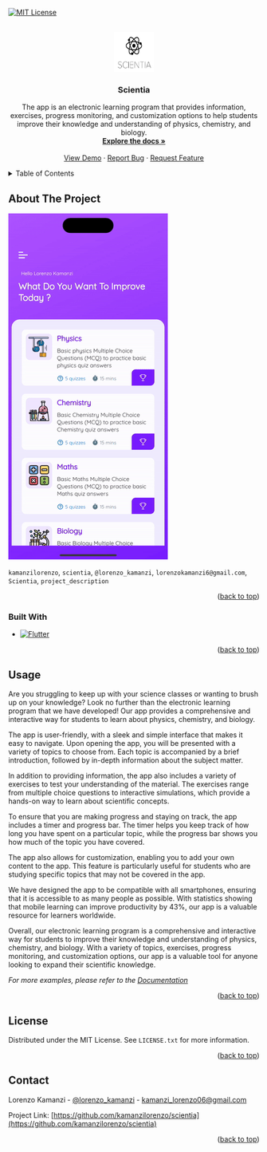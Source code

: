 <!-- Improved compatibility of back to top link: See: https://github.com/othneildrew/Best-README-Template/pull/73 -->
<a name="readme-top"></a>
<!--
*** Thanks for checking out the Best-README-Template. If you have a suggestion
*** that would make this better, please fork the repo and create a pull request
*** or simply open an issue with the tag "enhancement".
*** Don't forget to give the project a star!
*** Thanks again! Now go create something AMAZING! :D
-->



<!-- PROJECT SHIELDS -->
<!--
*** I'm using markdown "reference style" links for readability.
*** Reference links are enclosed in brackets [ ] instead of parentheses ( ).
*** See the bottom of this document for the declaration of the reference variables
*** for contributors-url, forks-url, etc. This is an optional, concise syntax you may use.
*** https://www.markdownguide.org/basic-syntax/#reference-style-links
-->

[![MIT License][license-shield]][license-url]




<!-- PROJECT LOGO -->
<br />
<div align="center">
  <a href="https://github.com/kamanzilorenzo/scientia">
    <img src="images/logo.png" alt="Logo" width="80" height="80">
  </a>

<h3 align="center">Scientia</h3>

  <p align="center">
    The app is an electronic learning program that provides information, exercises, progress monitoring, and customization options to help students improve their knowledge and understanding of physics, chemistry, and biology.
    <br />
    <a href="https://github.com/kamanzilorenzo/scientia"><strong>Explore the docs »</strong></a>
    <br />
    <br />
    <a href="https://github.com/kamanzilorenzo/scientia">View Demo</a>
    ·
    <a href="https://github.com/kamanzilorenzo/scientia">Report Bug</a>
    ·
    <a href="https://github.com/kamanzilorenzo/scientias">Request Feature</a>
  </p>
</div>



<!-- TABLE OF CONTENTS -->
<details>
  <summary>Table of Contents</summary>
  <ol>
    <li>
      <a href="#about-the-project">About The Project</a>
      <ul>
        <li><a href="#built-with">Built With</a></li>
      </ul>
    </li>
    <li>
      <a href="#getting-started">Getting Started</a>
      <ul>
        <li><a href="#prerequisites">Prerequisites</a></li>
        <li><a href="#installation">Installation</a></li>
      </ul>
    </li>
    <li><a href="#usage">Usage</a></li>
   
    <li><a href="#license">License</a></li>
    <li><a href="#contact">Contact</a></li>
    <li><a href="#acknowledgments">Acknowledgments</a></li>
  </ol>
</details>



<!-- ABOUT THE PROJECT -->
## About The Project

![](read.gif)

 `kamanzilorenzo`, `scientia`, `@lorenzo_kamanzi`, `lorenzokamanzi6@gmail.com`, `Scientia`, `project_description`

<p align="right">(<a href="#readme-top">back to top</a>)</p>



### Built With

* [![Flutter][Flutter.dev]][Flutter-url]

<p align="right">(<a href="#readme-top">back to top</a>)</p>




<!-- USAGE EXAMPLES -->
## Usage

Are you struggling to keep up with your science classes or wanting to brush up on your knowledge? Look no further than the electronic learning program that we have developed! Our app provides a comprehensive and interactive way for students to learn about physics, chemistry, and biology.

The app is user-friendly, with a sleek and simple interface that makes it easy to navigate. Upon opening the app, you will be presented with a variety of topics to choose from. Each topic is accompanied by a brief introduction, followed by in-depth information about the subject matter.

In addition to providing information, the app also includes a variety of exercises to test your understanding of the material. The exercises range from multiple choice questions to interactive simulations, which provide a hands-on way to learn about scientific concepts.

To ensure that you are making progress and staying on track, the app includes a timer and progress bar. The timer helps you keep track of how long you have spent on a particular topic, while the progress bar shows you how much of the topic you have covered.

The app also allows for customization, enabling you to add your own content to the app. This feature is particularly useful for students who are studying specific topics that may not be covered in the app.

We have designed the app to be compatible with all smartphones, ensuring that it is accessible to as many people as possible. With statistics showing that mobile learning can improve productivity by 43%, our app is a valuable resource for learners worldwide.

Overall, our electronic learning program is a comprehensive and interactive way for students to improve their knowledge and understanding of physics, chemistry, and biology. With a variety of topics, exercises, progress monitoring, and customization options, our app is a valuable tool for anyone looking to expand their scientific knowledge.





_For more examples, please refer to the [Documentation](https://example.com)_

<p align="right">(<a href="#readme-top">back to top</a>)</p>





<!-- LICENSE -->
## License

Distributed under the MIT License. See `LICENSE.txt` for more information.

<p align="right">(<a href="#readme-top">back to top</a>)</p>



<!-- CONTACT -->
## Contact

Lorenzo Kamanzi - [@lorenzo_kamanzi](https://twitter.com/lorenzo_kamanzi) - kamanzi_lorenzo06@gmail.com

Project Link: [https://github.com/kamanzilorenzo/scientia](https://github.com/kamanzilorenzo/scientia)

<p align="right">(<a href="#readme-top">back to top</a>)</p>







<!-- MARKDOWN LINKS & IMAGES -->
<!-- https://www.markdownguide.org/basic-syntax/#reference-style-links -->
[contributors-shield]: https://img.shields.io/github/contributors/kamanzilorenzo/repo_name.svg?style=for-the-badge
[contributors-url]: https://github.com/kamanzilorenzo/repo_name/graphs/contributors
[forks-shield]: https://img.shields.io/github/forks/kamanzilorenzo/repo_name.svg?style=for-the-badge
[forks-url]: https://github.com/kamanzilorenzo/repo_name/network/members
[stars-shield]: https://img.shields.io/github/stars/kamanzilorenzo/repo_name.svg?style=for-the-badge
[stars-url]: https://github.com/kamanzilorenzo/scientia/stargazers
[issues-shield]: https://img.shields.io/github/issues/kamanzilorenzo/repo_name.svg?style=for-the-badge
[issues-url]: https://github.com/kamanzilorenzo/scientia/issues
[license-shield]: https://img.shields.io/github/license/kamanzilorenzo/sciencia.svg?style=for-the-badge
[license-url]: https://github.com/kamanzilorenzo/scientia/blob/main/LICENSE
[linkedin-shield]: https://img.shields.io/badge/-LinkedIn-black.svg?style=for-the-badge&logo=linkedin&colorB=555
[linkedin-url]: https://linkedin.com/in/linkedin_username
[product-screenshot]: images/screenshot.png
[Next.js]: https://img.shields.io/badge/next.js-000000?style=for-the-badge&logo=nextdotjs&logoColor=white
[Next-url]: https://nextjs.org/
[React.js]: https://img.shields.io/badge/React-20232A?style=for-the-badge&logo=react&logoColor=61DAFB
[React-url]: https://reactjs.org/
[Vue.js]: https://img.shields.io/badge/Vue.js-35495E?style=for-the-badge&logo=vuedotjs&logoColor=4FC08D
[Vue-url]: https://vuejs.org/
[Angular.io]: https://img.shields.io/badge/Angular-DD0031?style=for-the-badge&logo=angular&logoColor=white
[Angular-url]: https://angular.io/
[Svelte.dev]: https://img.shields.io/badge/Svelte-4A4A55?style=for-the-badge&logo=svelte&logoColor=FF3E00
[Svelte-url]: https://svelte.dev/
[Laravel.com]: https://img.shields.io/badge/Laravel-FF2D20?style=for-the-badge&logo=laravel&logoColor=white
[Laravel-url]: https://laravel.com
[Bootstrap.com]: https://img.shields.io/badge/Bootstrap-563D7C?style=for-the-badge&logo=bootstrap&logoColor=white
[Bootstrap-url]: https://getbootstrap.com
[Flutter.dev]: https://img.shields.io/badge/Flutter-02569B?style=for-the-badge&logo=flutter&logoColor=white
[Flutter-url]: https://flutter.dev
